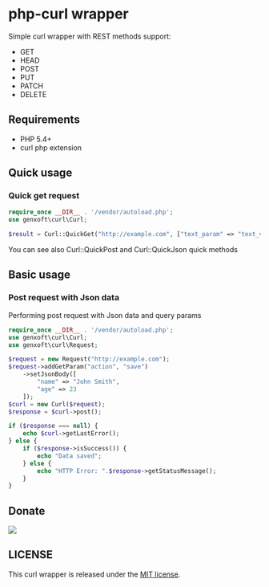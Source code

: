 php-curl wrapper
================
Simple curl wrapper with REST methods support:

 - GET
 - HEAD
 - POST
 - PUT
 - PATCH
 - DELETE
 
Requirements
------------
 - PHP 5.4+
 - curl php extension 

Quick usage
-----------

### Quick get request

```php
require_once __DIR__ . '/vendor/autoload.php';
use genxoft\curl\Curl;

$result = Curl::QuickGet("http://example.com", ["text_param" => "text_value"]);

```

You can see also Curl::QuickPost and Curl::QuickJson quick methods

Basic usage
-----------

### Post request with Json data

Performing post request with Json data and query params

```php
require_once __DIR__ . '/vendor/autoload.php';
use genxoft\curl\Curl;
use genxoft\curl\Request;

$request = new Request("http://example.com");
$request->addGetParam("action", "save")
    ->setJsonBody([
        "name" => "John Smith",
        "age" => 23
    ]);
$curl = new Curl($request);
$response = $curl->post();

if ($response === null) {
    echo $curl->getLastError();
} else {
    if ($response->isSuccess()) {
        echo "Data saved";
    } else {
        echo "HTTP Error: ".$response->getStatusMessage();
    }
}

```

## Donate
<a href="https://www.paypal.com/cgi-bin/webscr?cmd=_s-xclick&hosted_button_id=2PURUX2SHUD9E"><img src="https://www.paypalobjects.com/en_US/RU/i/btn/btn_donateCC_LG.gif"></a>

## LICENSE

This curl wrapper is released under the [MIT license](https://github.com/walkor/workerman/blob/master/MIT-LICENSE.txt).